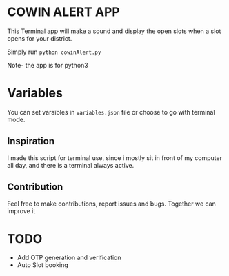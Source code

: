 # COWIN ALERT APP
This Terminal app will make a sound and display the open slots when a slot opens for your district.

Simply run `python cowinAlert.py`

Note- the app is for python3

# Variables
You can set varaibles in `variables.json` file or choose to go with terminal mode.

## Inspiration
I made this script for terminal use, since i mostly sit in front of my computer all day, and there is a terminal always active.

## Contribution
Feel free to make contributions, report issues and bugs. Together we can improve it

# TODO
- Add OTP generation and verification
- Auto Slot booking